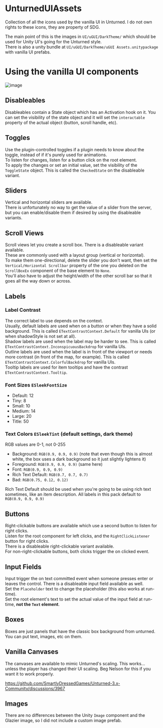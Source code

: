 # UnturnedUIAssets
Collection of all the icons used by the vanilla UI in Unturned. I do not own rights to these icons, they are property of SDG.

The main point of this is the images in `UI/uGUI/DarkTheme/` which should be used for Unity UI's going for the Unturned style.<br/>
There is also a unity bundle at `UI/uGUI/DarkTheme/uGUI Assets.unitypackage` with vanilla UI prefabs.

# Using the vanilla UI components

![image](https://github.com/DanielWillett/UnturnedUIAssets/assets/12886600/e5045cf5-78dd-4bd1-bb95-d1bc2b4cb473)


## Disableables
Disableables contain a State object which has an Activation hook on it. You can set the visibility of the state object and it will set the `interactable` property of the actual object (button, scroll handle, etc).

## Toggles
Use the plugin-controlled toggles if a plugin needs to know about the toggle, instead of if it's purely used for animations.<br/>
To listen for changes, listen for a button click on the root element.<br/>
To apply the changes or set an initial value, set the visibility of the `ToggleState` object. This is called the `CheckedState` on the disableable variant.

## Sliders
Vertical and horizontal sliders are available.<br/>
There is unfortunately no way to get the value of a slider from the server, but you can enable/disable them if desired by using the disableable variants.

## Scroll Views
Scroll views let you create a scroll box. There is a disableable variant available.<br/>
These are commonly used with a layout group (vertical or horizontal).<br/>
To make them one-directional, delete the slider you don't want, then set the `Vertical/Horizontal Scrollbar` property of the one you deleted on the `ScrollBoxEx` component of the base element to `None`.<br/>
You'll also have to adjust the height/width of the other scroll bar so that it goes all the way down or across.

## Labels

### Label Contrast
The correct label to use depends on the context.<br/>
Usually, default labels are used when on a button or when they have a solid background. This is called `ETextContrastContext.Default` for vanilla UIs (or when shadowStyle is not set at all).<br/>
Shadow labels are used when the label may be harder to see. This is called `ETextContrastContext.InconspicuousBackdrop` for vanilla UIs.<br/>
Outline labels are used when the label is in front of the viewport or needs more contrast (in front of the map, for example). This is called `ETextContrastContext.ColorfulBackdrop` for vanilla UIs.<br/>
Tooltip labels are used for item tooltips and have the contrast `ETextContrastContext.Tooltip`.

### Font Sizes `ESleekFontSize`
* Default: 12
* Tiny: 8
* Small: 10
* Medium: 14
* Large: 20
* Title: 50

### Text Colors `ESleekTint` (default settings, dark theme)
RGB values are 0-1, not 0-255
* Background: `RGB(0.9, 0.9, 0.9)` (note that even though this is almost white, the box uses a dark background so it just slightly lightens it)
* Foreground: `RGB(0.9, 0.9, 0.9)` (same here)
* Font: `RGB(0.9, 0.9, 0.9)`
* Rich Text Default: `RGB(0.7, 0.7, 0.7)`
* Bad: `RGB(0.75, 0.12, 0.12)`

Rich Text Default should be used when you're going to be using rich text sometimes, like an item description. All labels in this pack default to `RGB(0.9, 0.9, 0.9)`

## Buttons
Right-clickable buttons are available which use a second button to listen for right clicks.<br/>
Listen for the root component for left clicks, and the `RightClickListener` button for right clicks.<br/>
There is a disableable right-clickable variant available.<br/>
For non-right-clickable buttons, both clicks trigger the on clicked event.

## Input Fields
Input trigger the on text committed event when someone presses enter or leaves the control. There is a disableable input field available as well.<br/>
Set the `Placeholder` text to change the placeholder (this also works at run-time).<br/>
Set the root element's text to set the actual value of the input field at run-time, **not the `Text` element**.

## Boxes
Boxes are just panels that have the classic box background from unturned. You can put text, images, etc on them.

## Vanilla Canvases
The canvases are available to mimic Unturned's scaling. This works... unless the player has changed their UI scaling.
Beg Nelson for this if you want it to work properly.

https://github.com/SmartlyDressedGames/Unturned-3.x-Community/discussions/3967

## Images
There are no differences between the Unity `Image` component and the Glazier image, so I did not include a custom image prefab.
